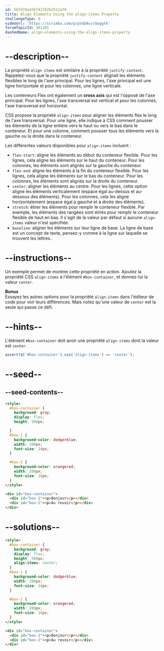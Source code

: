 ```yaml
---
id: 587d78ad367417b2b2512af8
title: Align Elements Using the align-items Property
challengeType: 0
videoUrl: 'https://scrimba.com/p/pVaDAv/c8aggtk'
forumTopicId: 301101
dashedName: align-elements-using-the-align-items-property
---
```


# --description--

La propriété `align-items` est similaire à la propriété `justify-content`. Rappelez-vous que la propriété `justify-content` alignait les éléments flexibles le long de l'axe principal. Pour les lignes, l'axe principal est une ligne horizontale et pour les colonnes, une ligne verticale.

Les conteneurs Flex ont également un **cross axis** qui est l'opposé de l'axe principal. Pour les lignes, l'axe transversal est vertical et pour les colonnes, l'axe transversal est horizontal.

CSS propose la propriété `align-items` pour aligner les éléments flex le long de l'axe transversal. Pour une ligne, elle indique à CSS comment pousser les éléments de la ligne entière vers le haut ou vers le bas dans le conteneur. Et pour une colonne, comment pousser tous les éléments vers la gauche ou la droite dans le conteneur.

Les différentes valeurs disponibles pour `align-items` incluent :

<ul><li><code>flex-start</code>: aligne les éléments au début du conteneur flexible. Pour les lignes, cela aligne les éléments sur le haut du conteneur. Pour les colonnes, les éléments sont alignés sur la gauche du conteneur.</li><li><code>flex-end</code>: aligne les éléments à la fin du conteneur flexible. Pour les lignes, cela aligne les éléments sur le bas du conteneur. Pour les colonnes, les éléments sont alignés sur la droite du conteneur.</li><li><code>center</code>: aligner les éléments au centre. Pour les lignes, cette option aligne les éléments verticalement (espace égal au-dessus et au-dessous des éléments). Pour les colonnes, cela les aligne horizontalement (espace égal à gauche et à droite des éléments).</li><li><code>stretch</code>: étirer les éléments pour remplir le conteneur flexible. Par exemple, les éléments des rangées sont étirés pour remplir le conteneur flexible de haut en bas. Il s'agit de la valeur par défaut si aucune <code>align-items</code> valeur n'est spécifiée.</li><li><code>baseline</code>: aligner les éléments sur leur ligne de base. La ligne de base est un concept de texte, pensez-y comme à la ligne sur laquelle se trouvent les lettres..</li></ul>

# --instructions--

Un exemple permet de montrer cette propriété en action. Ajoutez la propriété CSS `align-items` à l'élément `#box-container`, et donnez-lui la valeur `center`.

**Bonus**  
Essayez les autres options pour la propriété `align-items` dans l'éditeur de code pour voir leurs différences. Mais notez qu'une valeur de `center` est la seule qui passe ce défi.

# --hints--

L'élément `#box-container` doit avoir une propriété `align-items` dont la valeur est `center`.

```js
assert($('#box-container').css('align-items') == 'center');
```

# --seed--

## --seed-contents--

```html
<style>
  #box-container {
    background: gray;
    display: flex;
    height: 500px;

  }
  #box-1 {
    background-color: dodgerblue;
    width: 200px;
    font-size: 24px;
  }

  #box-2 {
    background-color: orangered;
    width: 200px;
    font-size: 18px;
  }
</style>

<div id="box-container">
  <div id="box-1"><p>Bonjour</p></div>
  <div id="box-2"><p>Au revoir</p></div>
</div>
```

# --solutions--

```html
<style>
  #box-container {
    background: gray;
    display: flex;
    height: 500px;
    align-items: center;
  }
  #box-1 {
    background-color: dodgerblue;
    width: 200px;
    font-size: 24px;
  }

  #box-2 {
    background-color: orangered;
    width: 200px;
    font-size: 18px;
  }
</style>

<div id="box-container">
  <div id="box-1"><p>Bonjour</p></div>
  <div id="box-2"><p>Au revoir</p></div>
</div>
```
